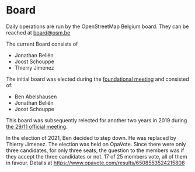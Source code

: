 # Board

Daily operations are run by the OpenStreetMap Belgium board.
They can be reached at board@osm.be

The current Board consists of 
- Jonathan Beliën
- Joost Schouppe
- Thierry Jimenez

The initial board was elected during the [foundational meeting](https://github.com/osmbe/working-group-bylaws/blob/master/minutes/2017-02-21%20-%20initial%20meeting.txt) and consisted of:

- Ben Abelshausen
- Jonathan Beliën
- Joost Schouppe

This board was subsequently relected for another two years in 2019 during [the 29/11 official meeting](https://github.com/osmbe/working-group-bylaws/blob/master/minutes/2019-11-29%20-%20official%20meeting.md).

In the election of 2021, Ben decided to step down. He was replaced by Thierry Jimenez. The election was held on OpaVote. Since there were only three candidates, for only three seats, the question to the members was if they accept the three candidates or not. 17 of 25 members vote, all of them in favour. Details at https://www.opavote.com/results/6508553524215808
